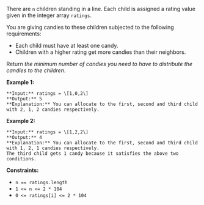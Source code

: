 There are `n` children standing in a line. Each child is assigned a rating value given in the integer array `ratings`.

You are giving candies to these children subjected to the following requirements:

*   Each child must have at least one candy.
*   Children with a higher rating get more candies than their neighbors.

Return _the minimum number of candies you need to have to distribute the candies to the children_.

**Example 1:**

```
**Input:** ratings = \[1,0,2\]
**Output:** 5
**Explanation:** You can allocate to the first, second and third child with 2, 1, 2 candies respectively.
```

**Example 2:**

```
**Input:** ratings = \[1,2,2\]
**Output:** 4
**Explanation:** You can allocate to the first, second and third child with 1, 2, 1 candies respectively.
The third child gets 1 candy because it satisfies the above two conditions.
```

**Constraints:**

*   `n == ratings.length`
*   `1 <= n <= 2 * 104`
*   `0 <= ratings[i] <= 2 * 104`